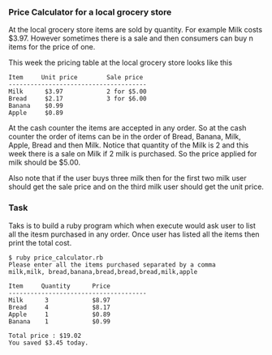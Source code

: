 ### Price Calculator for a local grocery store

At the local grocery store items are sold by quantity. For example Milk costs $3.97. However sometimes there is a sale and then consumers can buy n items for the price of one. 

This week the pricing table at the local grocery store looks like this

```
Item     Unit price        Sale price
--------------------------------------
Milk      $3.97            2 for $5.00
Bread     $2.17            3 for $6.00
Banana    $0.99
Apple     $0.89
```

At the cash counter the items are accepted in any order. So at the cash counter the order of items can be in the order of Bread, Banana, Milk, Apple, Bread and then Milk. Notice that quantity of the Milk is 2 and this week there is a sale on Milk if 2 milk is purchased. So the price applied for milk should be $5.00.

Also note that if the user buys three milk then for the first two milk user should get the sale price and on the third milk user should get the unit price.

### Task

Taks is to build a ruby program which when execute would ask user to list all the itesm purchased in any order. Once user has listed all the items then print the total cost.

``` 
$ ruby price_calculator.rb
Please enter all the items purchased separated by a comma
milk,milk, bread,banana,bread,bread,bread,milk,apple

Item     Quantity      Price
--------------------------------------
Milk      3            $8.97
Bread     4            $8.17
Apple     1            $0.89
Banana    1            $0.99  

Total price : $19.02
You saved $3.45 today.

```


